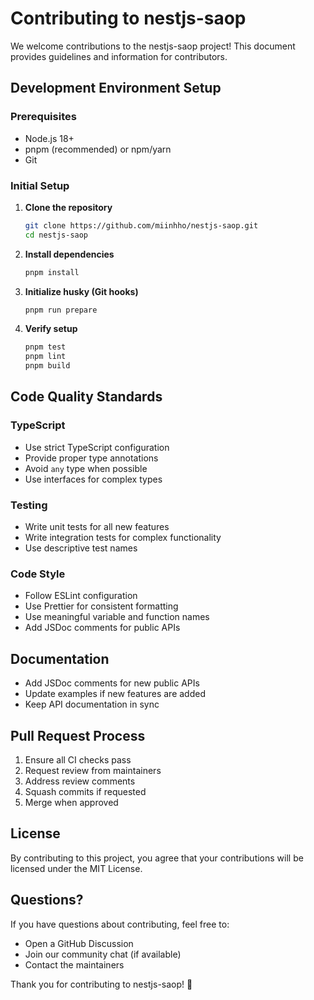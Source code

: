 # Contributing to nestjs-saop

We welcome contributions to the nestjs-saop project! This document provides guidelines and information for contributors.

## Development Environment Setup

### Prerequisites

- Node.js 18+
- pnpm (recommended) or npm/yarn
- Git

### Initial Setup

1. **Clone the repository**

   ```bash
   git clone https://github.com/miinhho/nestjs-saop.git
   cd nestjs-saop
   ```

2. **Install dependencies**

   ```bash
   pnpm install
   ```

3. **Initialize husky (Git hooks)**

   ```bash
   pnpm run prepare
   ```

4. **Verify setup**
   ```bash
   pnpm test
   pnpm lint
   pnpm build
   ```

## Code Quality Standards

### TypeScript

- Use strict TypeScript configuration
- Provide proper type annotations
- Avoid `any` type when possible
- Use interfaces for complex types

### Testing

- Write unit tests for all new features
- Write integration tests for complex functionality
- Use descriptive test names

### Code Style

- Follow ESLint configuration
- Use Prettier for consistent formatting
- Use meaningful variable and function names
- Add JSDoc comments for public APIs

## Documentation

- Add JSDoc comments for new public APIs
- Update examples if new features are added
- Keep API documentation in sync

## Pull Request Process

1. Ensure all CI checks pass
2. Request review from maintainers
3. Address review comments
4. Squash commits if requested
5. Merge when approved

## License

By contributing to this project, you agree that your contributions will be licensed under the MIT License.

## Questions?

If you have questions about contributing, feel free to:

- Open a GitHub Discussion
- Join our community chat (if available)
- Contact the maintainers

Thank you for contributing to nestjs-saop! 🎉
